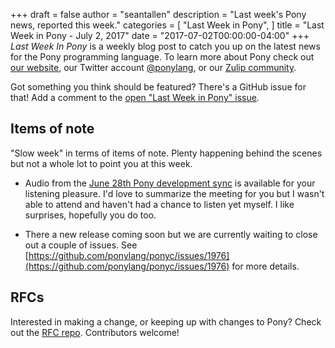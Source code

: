 +++
draft = false
author = "seantallen"
description = "Last week's Pony news, reported this week."
categories = [
    "Last Week in Pony",
]
title = "Last Week in Pony - July 2, 2017"
date = "2017-07-02T00:00:00-04:00"
+++
_Last Week In Pony_ is a weekly blog post to catch you up on the latest news for the Pony programming language. To learn more about Pony check out [our website](https://ponylang.io), our Twitter account [@ponylang](https://twitter.com/ponylang), or our [Zulip community](https://ponylang.zulipchat.com).

Got something you think should be featured? There's a GitHub issue for that! Add a comment to the [open "Last Week in Pony" issue](https://github.com/ponylang/ponylang.github.io/issues?q=is%3Aissue+is%3Aopen+label%3Alast-week-in-pony).
<!--more-->

## Items of note

"Slow week" in terms of items of note. Plenty happening behind the scenes but not a whole lot to point you at this week.

- Audio from the [June 28th Pony development sync](https://sync-recordings.ponylang.io/r/2017_06_28.m4a) is available for your listening pleasure. I'd love to summarize the meeting for you but I wasn't able to attend and haven't had a chance to listen yet myself. I like surprises, hopefully you do too.

- There a new release coming soon but we are currently waiting to close out a couple of issues. See [https://github.com/ponylang/ponyc/issues/1976](https://github.com/ponylang/ponyc/issues/1976) for more details.

## RFCs

Interested in making a change, or keeping up with changes to Pony? Check out the [RFC repo](https://github.com/ponylang/rfcs). Contributors welcome!
